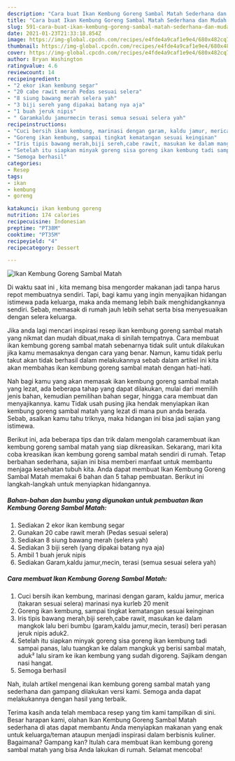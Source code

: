```yaml
---
description: "Cara buat Ikan Kembung Goreng Sambal Matah Sederhana dan Mudah Dibuat"
title: "Cara buat Ikan Kembung Goreng Sambal Matah Sederhana dan Mudah Dibuat"
slug: 591-cara-buat-ikan-kembung-goreng-sambal-matah-sederhana-dan-mudah-dibuat
date: 2021-01-23T21:33:18.854Z
image: https://img-global.cpcdn.com/recipes/e4fde4a9caf1e9e4/680x482cq70/ikan-kembung-goreng-sambal-matah-foto-resep-utama.jpg
thumbnail: https://img-global.cpcdn.com/recipes/e4fde4a9caf1e9e4/680x482cq70/ikan-kembung-goreng-sambal-matah-foto-resep-utama.jpg
cover: https://img-global.cpcdn.com/recipes/e4fde4a9caf1e9e4/680x482cq70/ikan-kembung-goreng-sambal-matah-foto-resep-utama.jpg
author: Bryan Washington
ratingvalue: 4.6
reviewcount: 14
recipeingredient:
- "2 ekor ikan kembung segar"
- "20 cabe rawit merah Pedas sesuai selera"
- "8 siung bawang merah selera yah"
- "3 biji sereh yang dipakai batang nya aja"
- "1 buah jeruk nipis"
- " Garamkaldu jamurmecin terasi semua sesuai selera yah"
recipeinstructions:
- "Cuci bersih ikan kembung, marinasi dengan garam, kaldu jamur, merica (takaran sesuai selera) marinasi nya kurleb 20 menit"
- "Goreng ikan kembung, sampai tingkat kematangan sesuai keinginan"
- "Iris tipis bawang merah,biji sereh,cabe rawit, masukan ke dalam mangkok lalu beri bumbu (garam,kaldu jamur,mecin, terasi) beri perasan jeruk nipis aduk2."
- "Setelah itu siapkan minyak goreng sisa goreng ikan kembung tadi sampai panas, lalu tuangkan ke dalam mangkuk yg berisi sambal matah, aduk² lalu siram ke ikan kembung yang sudah digoreng. Sajikam dengan nasi hangat."
- "Semoga berhasil"
categories:
- Resep
tags:
- ikan
- kembung
- goreng

katakunci: ikan kembung goreng 
nutrition: 174 calories
recipecuisine: Indonesian
preptime: "PT38M"
cooktime: "PT35M"
recipeyield: "4"
recipecategory: Dessert

---
```



![Ikan Kembung Goreng Sambal Matah](https://img-global.cpcdn.com/recipes/e4fde4a9caf1e9e4/680x482cq70/ikan-kembung-goreng-sambal-matah-foto-resep-utama.jpg)

Di waktu  saat ini , kita memang bisa mengorder makanan jadi tanpa harus repot membuatnya sendiri. Tapi, bagi kamu yang ingin menyajikan hidangan istimewa pada keluarga, maka anda memang lebih baik menghidangkannya sendiri. Sebab, memasak di rumah jauh lebih sehat serta bisa menyesuaikan dengan selera keluarga.

Jika anda lagi mencari inspirasi resep ikan kembung goreng sambal matah yang nikmat dan mudah dibuat,maka di sinilah tempatnya. Cara membuat ikan kembung goreng sambal matah  sebenarnya tidak sulit untuk dilakukan jika kamu memasaknya dengan cara yang benar. Namun, kamu tidak perlu takut akan tidak berhasil dalam melakukannya 
sebab dalam artikel ini kita akan membahas ikan kembung goreng sambal matah dengan hati-hati.  



Nah bagi kamu yang akan memasak ikan kembung goreng sambal matah yang lezat, ada beberapa tahap yang dapat dilakukan, mulai dari memilih jenis bahan, kemudian pemilihan bahan segar, hingga cara membuat dan menyajikannya. kamu Tidak usah pusing jika hendak menyiapkan ikan kembung goreng sambal matah yang lezat di mana pun anda berada. Sebab, asalkan kamu  tahu triknya, maka hidangan ini bisa jadi sajian yang istimewa.

Berikut ini, ada beberapa tips dan trik dalam mengolah caramembuat ikan kembung goreng sambal matah yang siap dikreasikan. Sekarang, mari kita coba kreasikan ikan kembung goreng sambal matah sendiri di rumah. Tetap berbahan sederhana, sajian ini bisa memberi manfaat untuk membantu menjaga kesehatan tubuh kita. Anda dapat membuat Ikan Kembung Goreng Sambal Matah memakai 6 bahan dan 5 tahap pembuatan. Berikut ini langkah-langkah untuk menyiapkan hidangannya.

<!--inarticleads1-->

##### Bahan-bahan dan bumbu yang digunakan untuk pembuatan Ikan Kembung Goreng Sambal Matah:

1. Sediakan 2 ekor ikan kembung segar
1. Gunakan 20 cabe rawit merah (Pedas sesuai selera)
1. Sediakan 8 siung bawang merah (selera yah)
1. Sediakan 3 biji sereh (yang dipakai batang nya aja)
1. Ambil 1 buah jeruk nipis
1. Sediakan  Garam,kaldu jamur,mecin, terasi (semua sesuai selera yah)




<!--inarticleads2-->

##### Cara membuat Ikan Kembung Goreng Sambal Matah:

1. Cuci bersih ikan kembung, marinasi dengan garam, kaldu jamur, merica (takaran sesuai selera) marinasi nya kurleb 20 menit
1. Goreng ikan kembung, sampai tingkat kematangan sesuai keinginan
1. Iris tipis bawang merah,biji sereh,cabe rawit, masukan ke dalam mangkok lalu beri bumbu (garam,kaldu jamur,mecin, terasi) beri perasan jeruk nipis aduk2.
1. Setelah itu siapkan minyak goreng sisa goreng ikan kembung tadi sampai panas, lalu tuangkan ke dalam mangkuk yg berisi sambal matah, aduk² lalu siram ke ikan kembung yang sudah digoreng. Sajikam dengan nasi hangat.
1. Semoga berhasil




Nah, itulah artikel mengenai  ikan kembung goreng sambal matah  yang sederhana dan gampang dilakukan versi kami. Semoga anda dapat melakukannya dengan hasil yang terbaik. 

Terima kasih anda telah membaca resep yang tim kami tampilkan di sini. Besar harapan kami, olahan  Ikan Kembung Goreng Sambal Matah sederhana di atas dapat membantu Anda menyiapkan makanan yang enak untuk keluarga/teman ataupun menjadi inspirasi dalam berbisnis kuliner. Bagaimana? Gampang kan? Itulah cara membuat ikan kembung goreng sambal matah yang bisa Anda lakukan di rumah. Selamat mencoba!

